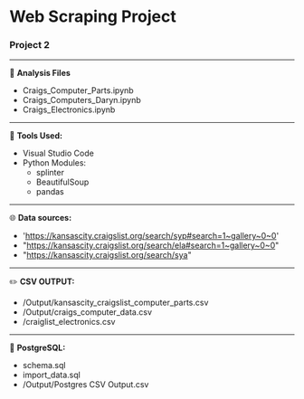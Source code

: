 # Web Scraping Project 
### Project 2
---
:open_file_folder:
**Analysis Files**
  - Craigs_Computer_Parts.ipynb
  - Craigs_Computers_Daryn.ipynb
  - Craigs_Electronics.ipynb

---
:wrench:
**Tools Used:**
  - Visual Studio Code
  - Python Modules:
      - splinter
      - BeautifulSoup
      - pandas

---
:globe_with_meridians:
**Data sources:**
  - 'https://kansascity.craigslist.org/search/syp#search=1~gallery~0~0'
  - "https://kansascity.craigslist.org/search/ela#search=1~gallery~0~0"
  - "https://kansascity.craigslist.org/search/sya"

---
:pencil2:
**CSV OUTPUT:**
  - /Output/kansascity_craigslist_computer_parts.csv
  - /Output/craigs_computer_data.csv
  - /craiglist_electronics.csv

---
:memo:
**PostgreSQL:**
  - schema.sql
  - import_data.sql
  - /Output/Postgres CSV Output.csv
